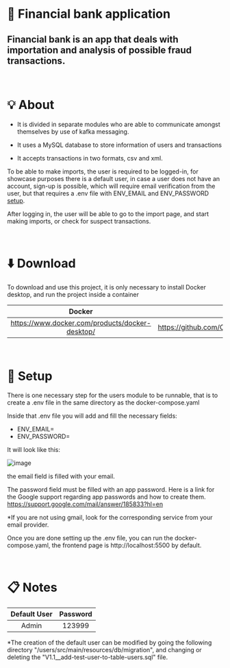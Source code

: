 # 🏦 Financial bank application

## Financial bank is an app that deals with importation and analysis of possible fraud transactions.

<br>

# 💡 About

* It is divided in separate modules who are able to communicate amongst themselves by use of kafka messaging.

* It uses a MySQL database to store information of users and transactions

* It accepts transactions in two formats, csv and xml.

To be able to make imports, the user is required to be logged-in, for showcase purposes there is a default user,
in case a user does not have an account, sign-up is possible, which will require email verification from the user,
but that requires a .env file with ENV_EMAIL and ENV_PASSWORD [setup](https://github.com/Corygoncrg/financial.bank/edit/master/README.md#--setup).

After logging in, the user will be able to go to the import page, and start making imports, or check for suspect transactions.

<br>

# ⬇️ Download

To download and use this project, it is only necessary to install Docker desktop, and run the project inside a container

| Docker |  Project
| :-: | :-: |
https://www.docker.com/products/docker-desktop/ | https://github.com/Corygoncrg/financial.bank/archive/refs/heads/master.zip

<br>

# 📝  Setup

There is one necessary step for the users module to be runnable, that is to create a .env file in the same directory as the docker-compose.yaml

Inside that .env file you will add and fill the necessary fields:
* ENV_EMAIL=
* ENV_PASSWORD=

It will look like this:

![image](https://github.com/user-attachments/assets/144045f3-1289-4643-ba00-735290441d7a)

the email field is filled with your email.

The password field must be filled with an app password. Here is a link for the Google support regarding app passwords and how to create them. 
https://support.google.com/mail/answer/185833?hl=en

*If you are not using gmail, look for the corresponding service from your email provider.

Once you are done setting up the .env file, you can run the docker-compose.yaml, the frontend page is http://localhost:5500 by default.

<br>

# 📋 Notes

| Default User  | Password
| :-: | :-:
Admin | 123999

*The creation of the default user can be modified by going the following directory "/users/src/main/resources/db/migration", and changing or deleting the "V1.1__add-test-user-to-table-users.sql" file.
